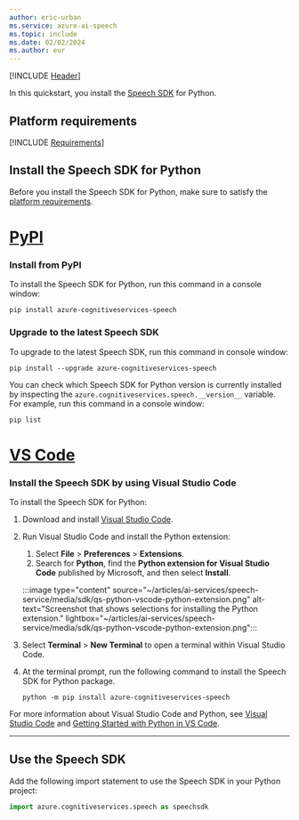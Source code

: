 ```yaml
---
author: eric-urban
ms.service: azure-ai-speech
ms.topic: include
ms.date: 02/02/2024
ms.author: eur
---
```


[!INCLUDE [Header](../../common/python.md)]

In this quickstart, you install the [Speech SDK](~/articles/ai-services/speech-service/speech-sdk.md) for Python.

## Platform requirements

[!INCLUDE [Requirements](python-requirements.md)]

## Install the Speech SDK for Python

Before you install the Speech SDK for Python, make sure to satisfy the [platform requirements](#platform-requirements).

# [PyPI](#tab/pypi)

### Install from PyPI

To install the Speech SDK for Python, run this command in a console window:

```console
pip install azure-cognitiveservices-speech
```

### Upgrade to the latest Speech SDK

To upgrade to the latest Speech SDK, run this command in console window:

```console
pip install --upgrade azure-cognitiveservices-speech
```

You can check which Speech SDK for Python version is currently installed by inspecting the `azure.cognitiveservices.speech.__version__` variable. For example, run this command in a console window:

```console
pip list
```

# [VS Code](#tab/vscode)

### Install the Speech SDK by using Visual Studio Code

To install the Speech SDK for Python:

1. Download and install [Visual Studio Code](https://code.visualstudio.com/Download).
1. Run Visual Studio Code and install the Python extension:

   1. Select **File** > **Preferences** > **Extensions**.
   1. Search for **Python**, find the **Python extension for Visual Studio Code** published by Microsoft, and then select **Install**.

   :::image type="content" source="~/articles/ai-services/speech-service/media/sdk/qs-python-vscode-python-extension.png" alt-text="Screenshot that shows selections for installing the Python extension." lightbox="~/articles/ai-services/speech-service/media/sdk/qs-python-vscode-python-extension.png":::

1. Select **Terminal** > **New Terminal** to open a terminal within Visual Studio Code.
1. At the terminal prompt, run the following command to install the Speech SDK for Python package.

    ```console
    python -m pip install azure-cognitiveservices-speech
    ```

For more information about Visual Studio Code and Python, see [Visual Studio Code](https://code.visualstudio.com/docs) and [Getting Started with Python in VS Code](https://code.visualstudio.com/docs/python/python-tutorial).

---

## Use the Speech SDK

Add the following import statement to use the Speech SDK in your Python project:

```python
import azure.cognitiveservices.speech as speechsdk
```
